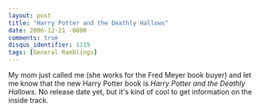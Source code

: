 ```yaml
---
layout: post
title: "Harry Potter and the Deathly Hallows"
date: 2006-12-21 -0800
comments: true
disqus_identifier: 1119
tags: [General Ramblings]
---
```

My mom just called me (she works for the Fred Meyer book buyer) and let
me know that the new Harry Potter book is *Harry Potter and the Deathly
Hallows*. No release date yet, but it's kind of cool to get information
on the inside track.
